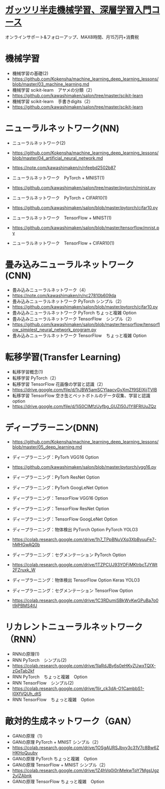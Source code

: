 # [ガッツリ半走機械学習、深層学習入門コース](https://kokensha.xyz/learn_programming_with_kawashima/)

 オンラインサポート&フォローアップ、MAX8時間、月15万円+消費税

# 機械学習

 - 機械学習の基礎(2)
 - https://github.com/Kokensha/machine_learning_deep_learning_lessons/blob/master/03_machine_learning.md
 - 機械学習 scikit-learn　アヤメの分類（2）
 - https://github.com/kawashimaken/salon/tree/master/scikit-learn
 - 機械学習 scikit-learn　手書きdigits（2）
 - https://github.com/kawashimaken/salon/tree/master/scikit-learn

# ニューラルネットワーク(NN)

 - ニューラルネットワーク(2)
 - https://github.com/Kokensha/machine_learning_deep_learning_lessons/blob/master/04_artificial_neural_network.md
 
 - https://note.com/kawashimaken/n/nfeebd2502b87
 
 - ニューラルネットワーク　PyTorch + MNIST(1)
 - https://github.com/kawashimaken/salon/tree/master/pytorch/minist.py
 
 - ニューラルネットワーク　PyTorch + CIFAR10(1)　
 - https://github.com/kawashimaken/salon/blob/master/pytorch/cifar10.py
 - ニューラルネットワーク　TensorFlow + MNIST(1)
 - https://github.com/kawashimaken/salon/blob/master/tensorflow/mnist.py
 - ニューラルネットワーク　TensorFlow + CIFAR10(1)　
 
# 畳み込みニューラルネットワーク(CNN)

 - 畳み込みニューラルネットワーク（4）　
 - https://note.com/kawashimaken/n/nc27810b609da
 - 畳み込みニューラルネットワーク PyTorch シンプル（2）　
 - https://github.com/kawashimaken/salon/blob/master/pytorch/cifar10.py
 - 畳み込みニューラルネットワーク PyTorch ちょっと複雑 Option
 - 畳み込みニューラルネットワーク TensorFlow　シンプル（2）
 - https://github.com/kawashimaken/salon/blob/master/tensorflow/tensorflow_simplest_neural_network_program.py
 - 畳み込みニューラルネットワーク TensorFlow　ちょっと複雑 Option

# 転移学習(Transfer Learning)

 - 転移学習概念(1)　
 - 転移学習 PyTorch（2）　
 - 転移学習 TensorFlow 花画像の学習と認識（2）　
 - https://drive.google.com/file/d/1rJBW5amSCYlaacvGyXmZf9SElXijTVlB
 - 転移学習 TensorFlow 空き缶とペットボトルのデータ収集、学習と認識　option
 - https://drive.google.com/file/d/1jS0CIMfzUyfbg_GUZI50J1Y8FRlUuZQz

# ディープラーニン(DNN)

 - https://github.com/Kokensha/machine_learning_deep_learning_lessons/blob/master/05_deep_learning.md
 - ディープラーニング：PyTorh VGG16 Option
 - https://github.com/kawashimaken/salon/blob/master/pytorch/vgg16.py
 - ディープラーニング：PyTorh ResNet Option
 - ディープラーニング：PyTorh GoogLeNet Option

 - ディープラーニング：TensorFlow VGG16 Option
 - ディープラーニング：TensorFlow ResNet Option
 - ディープラーニング：TensorFlow GoogLeNet Option

 - ディープラーニング：物体検出 PyTorch Option PyTorch YOLO3
-  https://colab.research.google.com/drive/1h7_TPpBNuVXq3XbByuuFe7-hMHGwAQ0b
 - ディープラーニング：セグメンテーション PyTorch Option
 - https://colab.research.google.com/drive/1TZPCUJ93YOFjMKtrbcTJYWt2FZruxk_W
 - ディープラーニング：物体検出 TensorFlow Option Keras YOLO3 
 - ディープラーニング：セグメンテーション TensorFlow Option
 - https://colab.research.google.com/drive/1C3RDumiSBkWvKwGPuBa7o0t9jPBMS4tU

# リカレントニューラルネットワーク（RNN）

 - RNNの原理(1)
 - RNN PyTorch　シンプル(2) 
 - https://colab.research.google.com/drive/1IaRdJBy6s0eHKyZUwxTQlX-zGeTab2kf
 - RNN PyTorch　ちょっと複雑　Option
 - RNN TensorFlow　シンプル(2) 
 - https://colab.research.google.com/drive/1Ijr_ck3dA-O1CambbS1-l0XfVQUh_dtS
 - RNN TensorFlow　ちょっと複雑　Option

# 敵対的生成ネットワーク（GAN）

 - GANの原理（1）
 - GANの原理 PyTorch + MNIST シンプル（2）
 - https://colab.research.google.com/drive/1OSgAURSJbvy3c31V7c8Bw6ZHKHoQuubv
 - GANの原理 PyTorch ちょっと複雑　Option
 - GANの原理 TensorFlow + MNIST シンプル（2）
 - https://colab.research.google.com/drive/1Z4hVq0i0riMekwTpY7MgsUgz2ylZAbnk
 - GANの原理 TensorFlow ちょっと複雑　Option
